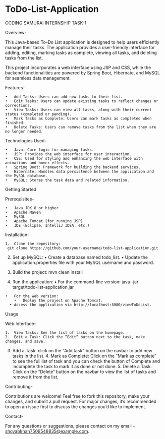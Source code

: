 # ToDo-List-Application
CODING SAMURAI INTERNSHIP TASK-1

Overview-

This Java-based To-Do List application is designed to help users efficiently manage their tasks. The application provides a user-friendly interface for adding, editing, marking tasks as complete, viewing all tasks, and deleting tasks from the list.

This project incorporates a web interface using JSP and CSS, while the backend functionalities are powered by Spring Boot, Hibernate, and MySQL for seamless data management.


Features-

	•	Add Tasks: Users can add new tasks to their list.
	•	Edit Tasks: Users can update existing tasks to reflect changes or corrections.
	•	View Tasks: Users can view all tasks, along with their current status (completed or pending).
	•	Mark Tasks as Complete: Users can mark tasks as completed when finished.
	•	Delete Tasks: Users can remove tasks from the list when they are no longer needed.


Technologies Used-

	•	Java: Core logic for managing tasks.
	•	JSP: Provides the web interface for user interaction.
	•	CSS: Used for styling and enhancing the web interface with animations and hover effects.
	•	Spring Boot: Framework for building the backend services.
	•	Hibernate: Handles data persistence between the application and the MySQL database.
	•	MySQL: Stores the task data and related information.


Getting Started

Prerequisites-

	•	Java JDK 8 or higher
	•	Apache Maven
	•	MySQL
	•	Apache Tomcat (for running JSP)
	•	IDE (Eclipse, IntelliJ IDEA, etc.)


Installation-

	1.	Clone the repository: 
     git clone https://github.com/your-username/todo-list-application.git

  2.	Set up MySQL:
  	•	Create a database named todo_list.
  	•	Update the application.properties file with your MySQL username and password.

  3.	Build the project:
     mvn clean install

  4.	Run the application:
	  •	For the command-line version:
     java -jar target/todo-list-application.jar

  	•	For the web version:
    	•	Deploy the project on Apache Tomcat.
  	  •	Access the application via http://localhost:8080/viewToDoList.


Usage

Web Interface-

	1.	View Tasks: See the list of tasks on the homepage.
	2.	Edit a Task: Click the “Edit” button next to the task, make changes, and save.
  3.  Add a Task: click on the "Add task" button on the navbar to add new tasks in the list.
	4.	Mark as Complete: Click on the "Mark as complete" to see the full list of task and you can check the button of Complete and incomplete the task to mark it as done or not done.
	5.	Delete a Task: Click on the “Delete” button on the navbar to view the list of tasks and remove it from the list.


Contributing-

Contributions are welcome! Feel free to fork this repository, make your changes, and submit a pull request. For major changes, it’s recommended to open an issue first to discuss the changes you’d like to implement.


Contact-

For any questions or suggestions, please contact on my email - shoyabkhan7509548835@example.com.


